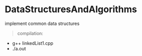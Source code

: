 # DataStructuresAndAlgorithms
implement common data structures
> compilation: 
<ul>
  <li>g++ linkedList1.cpp</li>
  <li>./a.out</li>
</ul>
